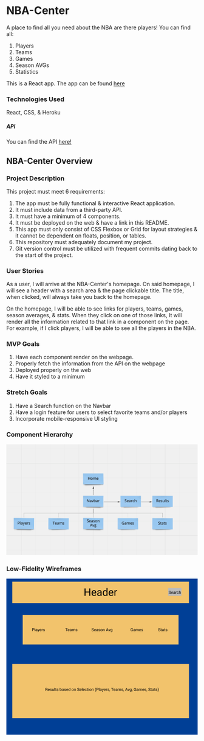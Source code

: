 # NBA-Center
A place to find all you need about the NBA are there players! You can find all:
1) Players
2) Teams
3) Games
4) Season AVGs
5) Statistics

This is a React app. The app can be found [here](https://nba-center.herokuapp.com/)

### Technologies Used
React, CSS, & Heroku
##### API
You can find the API [here!](https://www.balldontlie.io/)

## NBA-Center Overview
### Project Description
This project must meet 6 requirements:
1) The app must be fully functional & interactive React application.
2) It must include data from a third-party API.
3) It must have a minimum of 4 components.
4) It must be deployed on the web & have a link in this README.
5) This app must only consist of CSS Flexbox or Grid for layout strategies & it cannot be dependent on floats, position, or tables.
6) This repository must adequately document my project.
7) Git version control must be utilized with frequent commits dating back to the start of the project.

### User Stories
As a user, I will arrive at the NBA-Center's homepage. On said homepage, I will see a header with a search area & the page clickable title. The title, when clicked, will always take you back to the homepage. 

On the homepage, I will be able to see links for players, teams, games, season averages, & stats. When they click on one of those links, It will render all the information related to that link in a component on the page. For example, if I click players, I will be able to see all the players in the NBA.
### MVP Goals
1) Have each component render on the webpage.
2) Properly fetch the information from the API on the webpage
3) Deployed properly on the web
4) Have it styled to a minimum

### Stretch Goals
1) Have a Search function on the Navbar
2) Have a login feature for users to select favorite teams and/or players
3) Incorporate mobile-responsive UI styling


### Component Hierarchy
![](./Assets/Components.png)

### Low-Fidelity Wireframes
![](./Assets/Wireframe.png)
